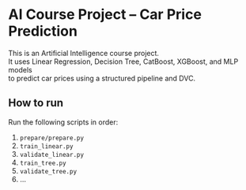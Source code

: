 # AI Course Project – Car Price Prediction

This is an Artificial Intelligence course project.  
It uses Linear Regression, Decision Tree, CatBoost, XGBoost, and MLP models  
to predict car prices using a structured pipeline and DVC.

## How to run

Run the following scripts in order:

1. `prepare/prepare.py`
2. `train_linear.py`
3. `validate_linear.py`
4. `train_tree.py`
5. `validate_tree.py`
6. ...
